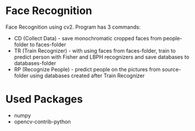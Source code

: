# Face Recognition
Face Recognition using cv2. Program has 3 commands:
- CD (Collect Data) - save monochromatic cropped faces from people-folder to faces-folder
- TR (Train Recognizer) - with using faces from faces-folder, train to predict person with Fisher and LBPH recognizers and save databases to databases-folder
- RP (Recognize People) - predict people on the pictures from source-folder using databases created after Train Recognizer

# Used Packages
- numpy
- opencv-contrib-python

